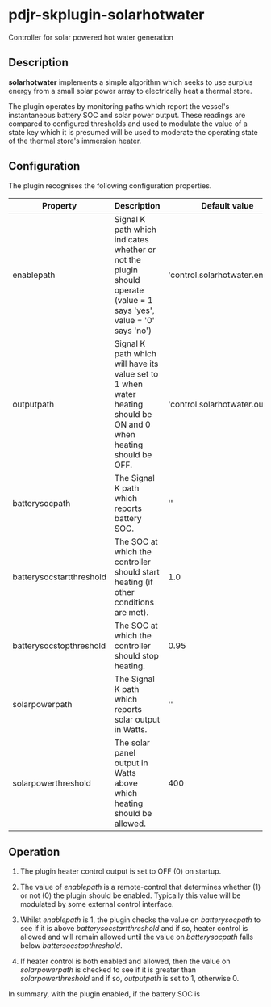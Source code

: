 # pdjr-skplugin-solarhotwater

Controller for solar powered hot water generation

## Description

**solarhotwater** implements a simple algorithm which seeks to use
surplus energy from a small solar power array to electrically heat
a thermal store.

The plugin operates by monitoring paths which report the vessel's
instantaneous battery SOC and solar power output.
These readings are compared to configured thresholds and used to
modulate the value of a state key which it is presumed will be
used to moderate the operating state of the thermal store's
immersion heater.

## Configuration

The plugin recognises the following configuration properties.

Property                 | Description | Default value
------------------------ | --- | ---
enablepath               | Signal K path which indicates whether or not the plugin should operate (value = 1 says 'yes', value = '0' says 'no') | 'control.solarhotwater.enabled'
outputpath               | Signal K path which will have its value set to 1 when water heating should be ON and 0 when heating should be OFF. | 'control.solarhotwater.output'
batterysocpath           | The Signal K path which reports battery SOC. | ''
batterysocstartthreshold | The SOC at which the controller should start heating (if other conditions are met). | 1.0
batterysocstopthreshold  | The SOC at which the controller should stop heating. | 0.95
solarpowerpath           | The Signal K path which reports solar output in Watts. | ''
solarpowerthreshold      | The solar panel output in Watts above which heating should be allowed. | 400

## Operation

1. The plugin heater control output is set to OFF (0) on startup.

2. The value of *enablepath* is a remote-control that determines
   whether (1) or not (0) the plugin should be enabled. Typically
   this value will be modulated by some external control interface.

3. Whilst *enablepath* is 1, the plugin checks the value on *batterysocpath*
   to see if it is above *batterysocstartthreshold* and if so, heater
   control is allowed and will remain allowed until the value on
   *batterysocpath* falls below *battersocstopthreshold*.

4. If heater control is both enabled and allowed, then the value on
   *solarpowerpath* is checked to see if it is greater than *solarpowerthreshold*
   and if so, *outputpath* is set to 1, otherwise 0.

In summary, with the plugin enabled, if the battery SOC is 
